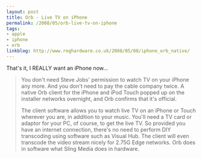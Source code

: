 ```yaml
---
layout: post
title: Orb - Live TV on iPhone
permalink: /2008/05/orb-live-tv-on-iphone
tags:
- apple
- iphone
- orb
linkblog: http://www.reghardware.co.uk/2008/05/08/iphone_orb_native/
---
```


That's it, I REALLY want an iPhone now...

> You don't need Steve Jobs' permission to watch TV on your iPhone any more. And you don't need to pay the
> cable company twice. A native Orb client for the iPhone and iPod Touch popped up on the installer
> networks overnight, and Orb confirms that it's official.
>
> The client software allows you to watch live TV on an iPhone or Touch wherever you are, in addition to
> your music. You'll need a TV card or adaptor for your PC, of course, to get the live TV. So provided you
> have an internet connection, there's no need to perform DIY transcoding using software such as Visual
> Hub. The client will even transcode the video stream nicely for 2.75G Edge networks. Orb does in software
> what Sling Media does in hardware.
